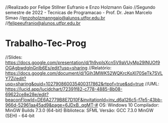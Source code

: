 //Realizado por Felipe Stillner Eufranio e Enzo Holzmann Gaio
//Segundo semestre de 2022 - Tecnicas de Programacao - Prof. Dr. Jean Marcelo Simao
//enzoholzmanngaio@alunos.utfpr.edu.br
//felipeeufranio@alunos.utfpr.edu.br
# Trabalho-Tec-Prog
//Slides: https://docs.google.com/presentation/d/1h9vpIsXcn5V9aVUyMp29lNUOf9OGAgbwdglnGnlb6Es/edit?usp=sharing
//Relatório: https://docs.google.com/document/d/1Gih3MWK52WQKrcKoXI70SeTk7SVLY7Zj/edit?usp=sharing&ouid=102790860035400317862&rtpof=true&sd=true
//UML: https://lucid.app/lucidchart/72391f82-c778-4885-8b08-69622ce8e28e/edit?beaconFlowId=DE6A2779B8E7D10F&invitationId=inv_d6a126c5-f7e5-43bb-966d-52961aa45ad9&page=6JDxB..qgMT-#
OS:
Windows 10 
Compilador:
MinGW Builds 7.3.0 (64-bit)
Biblioteca:
SFML
Versão:
GCC 7.3.0 MinGW (SEH) - 64-bit
